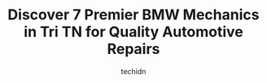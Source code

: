 ---
layout: ampstory
image: https://images.unsplash.com/photo-1598560342586-54fac322e093?ixlib=rb-4.0.3&ixid=MnwxMjA3fDB8MHxwaG90by1wYWdlfHx8fGVufDB8fHx8&auto=format&fit=crop&w=640&h=853&q=80
author: techidn
featured: false
description: Experience the excellence of automotive service by visiting the 7 best BMW Mechanic in Tri TN, USA. With their expertise, attention to detail, and commitment to customer satisfaction, you ca
title: Discover 7 Premier BMW Mechanics in Tri TN for Quality Automotive Repairs
cover:
   title: Discover 7 Premier BMW Mechanics in Tri TN for Quality Automotive Repairs
   subtitle: Rickpate
   background: https://images.unsplash.com/photo-1598560342586-54fac322e093?ixlib=rb-4.0.3&ixid=MnwxMjA3fDB8MHxwaG90by1wYWdlfHx8fGVufDB8fHx8&auto=format&fit=crop&w=640&h=853&q=80

pages: 
 - layout: thirds
   top: <h1>#1 Milex Complete Auto Care - Mr. Transmission</h1>
   bottom: "<p>They did a great job rebuilding the transmission on my 93 F250.  The cost was reasonable - especially compared to what some mechanics told me it would cost.  Highly recom</p>"
   background: https://www.knot35.com/toplist/wp-content/uploads/2023/06/best-bmw-mechanic-1-in-tri-tn-1685833968.jpeg
   backgroundblur: true
 - layout: thirds
   top: <h1>#2 Browns Mill Auto Diesel Tech</h1>
   bottom: "<p>3609 N Roan St, Johnson City, TN 37601, United States</p>"
   background: https://www.knot35.com/toplist/wp-content/uploads/2023/06/best-bmw-mechanic-2-in-tri-tn-1685833969.jpeg
   cta:
      link: https://www.knot35.com/toplist/discover-7-premier-bmw-mechanics-in-tri-tn-for-quality-automotive-repairs/
      text: Discover 7 Premier BMW Mechanics in Tri TN for Quality Automotive Repairs
 - layout: thirds
   top: <h1>#3 Rick Hill BMW</h1>
   bottom: "<p>865 E Stone Dr, Kingsport, TN 37660, United States</p>"
   background: https://www.knot35.com/toplist/wp-content/uploads/2023/06/best-bmw-mechanic-3-in-tri-tn-1685833969.jpeg
   cta:
      link: https://www.knot35.com/toplist/discover-7-premier-bmw-mechanics-in-tri-tn-for-quality-automotive-repairs/
      text: Discover 7 Premier BMW Mechanics in Tri TN for Quality Automotive Repairs
 - layout: thirds
   top: <h1>#4 American & Import Auto Repair</h1>
   bottom: "<p>3832 W Market St, Johnson City, TN 37604, United States</p>"
   background: https://images.unsplash.com/photo-1510906594845-bc082582c8cc?ixlib=rb-4.0.3&ixid=MnwxMjA3fDB8MHxwaG90by1wYWdlfHx8fGVufDB8fHx8&auto=format&fit=crop&w=640&h=853&q=80
   cta:
      link: https://www.knot35.com/toplist/discover-7-premier-bmw-mechanics-in-tri-tn-for-quality-automotive-repairs/
      text: Discover 7 Premier BMW Mechanics in Tri TN for Quality Automotive Repairs
 - layout: thirds
   top: <h1>#5 Automotive Collision Technology</h1>
   bottom: "<p>3004 Bristol Hwy, Johnson City, TN 37601, United States</p>"
   background: https://images.unsplash.com/photo-1599422314077-f4dfdaa4cd09?ixlib=rb-4.0.3&ixid=MnwxMjA3fDB8MHxwaG90by1wYWdlfHx8fGVufDB8fHx8&auto=format&fit=crop&w=640&h=853&q=80
   cta:
      link: https://www.knot35.com/toplist/discover-7-premier-bmw-mechanics-in-tri-tn-for-quality-automotive-repairs/
      text: Discover 7 Premier BMW Mechanics in Tri TN for Quality Automotive Repairs
 - layout: thirds
   top: <h1>#6 Import Motorworks</h1>
   bottom: "<p>5824 S Lee Hwy, McDonald, TN 37353, United States</p>"
   background: https://images.unsplash.com/photo-1540457036297-448b6b99e91c?ixlib=rb-4.0.3&ixid=MnwxMjA3fDB8MHxwaG90by1wYWdlfHx8fGVufDB8fHx8&auto=format&fit=crop&w=640&h=853&q=80
   cta:
      link: https://www.knot35.com/toplist/discover-7-premier-bmw-mechanics-in-tri-tn-for-quality-automotive-repairs/
      text: Discover 7 Premier BMW Mechanics in Tri TN for Quality Automotive Repairs
 - layout: thirds
   top: <h1>#7 Auto Electric Company</h1>
   bottom: "<p>2814 W Market St, Johnson City, TN 37604, United States</p>"
   background: https://images.unsplash.com/photo-1618556658017-fd9c732d1360?ixlib=rb-4.0.3&ixid=MnwxMjA3fDB8MHxwaG90by1wYWdlfHx8fGVufDB8fHx8&auto=format&fit=crop&w=640&h=853&q=80
   cta:
      link: https://www.knot35.com/toplist/discover-7-premier-bmw-mechanics-in-tri-tn-for-quality-automotive-repairs/
      text: Discover 7 Premier BMW Mechanics in Tri TN for Quality Automotive Repairs
 - layout: thirds
   middle: Continue reading...
   background: https://images.unsplash.com/photo-1484589065579-248aad0d8b13?ixlib=rb-4.0.3&ixid=MnwxMjA3fDB8MHxwaG90by1wYWdlfHx8fGVufDB8fHx8&auto=format&fit=crop&w=640&h=853&q=80
   cta:
      link: https://www.knot35.com/toplist/discover-7-premier-bmw-mechanics-in-tri-tn-for-quality-automotive-repairs/
      text: Discover 7 Premier BMW Mechanics in Tri TN for Quality Automotive Repairs
      
---